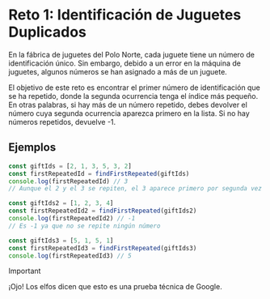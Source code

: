 # Reto 1: Identificación de Juguetes Duplicados

En la fábrica de juguetes del Polo Norte, cada juguete tiene un número de identificación único. Sin embargo, debido a un error en la máquina de juguetes, algunos números se han asignado a más de un juguete.

El objetivo de este reto es encontrar el primer número de identificación que se ha repetido, donde la segunda ocurrencia tenga el índice más pequeño. En otras palabras, si hay más de un número repetido, debes devolver el número cuya segunda ocurrencia aparezca primero en la lista. Si no hay números repetidos, devuelve -1.

## Ejemplos

```typescript
const giftIds = [2, 1, 3, 5, 3, 2]
const firstRepeatedId = findFirstRepeated(giftIds)
console.log(firstRepeatedId) // 3
// Aunque el 2 y el 3 se repiten, el 3 aparece primero por segunda vez
```

```typescript
const giftIds2 = [1, 2, 3, 4]
const firstRepeatedId2 = findFirstRepeated(giftIds2)
console.log(firstRepeatedId2) // -1
// Es -1 ya que no se repite ningún número
```

```typescript
const giftIds3 = [5, 1, 5, 1]
const firstRepeatedId3 = findFirstRepeated(giftIds3)
console.log(firstRepeatedId3) // 5
```

> [!IMPORTANT]
> ¡Ojo! Los elfos dicen que esto es una prueba técnica de Google.
